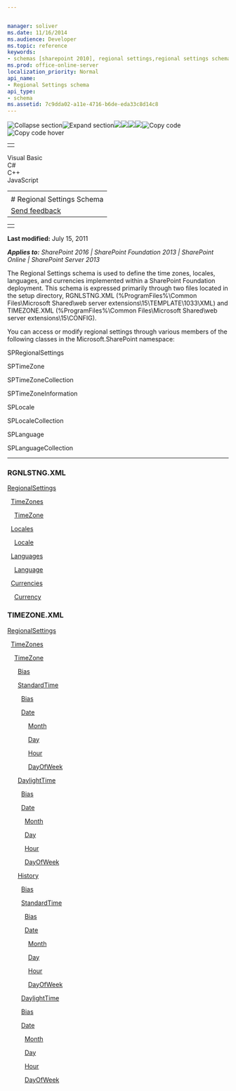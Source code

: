 ```yaml
---


manager: soliver
ms.date: 11/16/2014
ms.audience: Developer
ms.topic: reference
keywords:
- schemas [sharepoint 2010], regional settings,regional settings schema [SharePoint 2010]
ms.prod: office-online-server
localization_priority: Normal
api_name:
- Regional Settings schema
api_type:
- schema
ms.assetid: 7c9dda02-a11e-4716-b6de-eda33c8d14c8
---
```


![Collapse
section](../icons/collapse_all.gif "Collapse section")![Expand
section](../icons/expand_all.gif "Expand section")![](../icons/collapse_all.gif)![](../icons/expand_all.gif)![](../icons/dropdown.gif)![](../icons/dropdownHover.gif)![Copy
code](../icons/copycode.gif "Copy code")![Copy code
hover](../icons/copycodeHighlight.gif "Copy code hover")
<table>
<tbody>
<tr class="odd">
<td align="left"></td>
</tr>
</tbody>
</table>

Visual Basic  
C\#  
C++  
JavaScript  

<table>
<tbody>
<tr class="odd">
<td align="left"><span id="runningHeaderText"></span></td>
</tr>
<tr class="even">
<td align="left"># Regional Settings Schema</td>
</tr>
<tr class="odd">
<td align="left"><span id="headfeedbackarea" class="feedbackhead"><a href="javascript:SubmitFeedback(&#39;docthis@Microsoft.com&#39;,&#39;&#39;,&#39;&#39;,&#39;&#39;,&#39;1.0.18082.1225&#39;,&#39;%0\dThank%20you%20for%20your%20feedback.%20The%20developer%20writing%20teams%20use%20your%20feedback%20to%20improve%20documentation.%20While%20we%20are%20reviewing%20your%20feedback,%20we%20may%20send%20you%20e-mail%20to%20ask%20for%20clarification%20or%20feedback%20on%20a%20solution.%20We%20do%20not%20use%20your%20e-mail%20address%20for%20any%20other%20purpose%20and%20we%20delete%20it%20after%20we%20finish%20our%20review.%0\AFor%20further%20information%20about%20the%20privacy%20policies%20of%20Microsoft,%20please%20see%20http://privacy.microsoft.com/en-us/default.aspx.%0\A%0\d&#39;,&#39;Customer%20feedback&#39;);">Send feedback</a></span></td>
</tr>
</tbody>
</table>

<table>
<colgroup>
<col width="100%" />
</colgroup>
<tbody>
<tr class="odd">
<td align="left"></td>
</tr>
</tbody>
</table>

**Last modified:** July 15, 2011

***Applies to:** SharePoint 2016 | SharePoint Foundation 2013 |
SharePoint Online | SharePoint Server 2013*

The Regional Settings schema is used to define the time zones, locales,
languages, and currencies implemented within a SharePoint Foundation
deployment. This schema is expressed primarily through two files located
in the setup directory, RGNLSTNG.XML (%ProgramFiles%\\Common
Files\\Microsoft Shared\\web server extensions\\15\\TEMPLATE\\1033\\XML)
and TIMEZONE.XML (%ProgramFiles%\\Common Files\\Microsoft Shared\\web
server extensions\\15\\CONFIG).

You can access or modify regional settings through various members of
the following classes in the <span sdata="cer"
target="N:Microsoft.SharePoint"><span
class="nolink">Microsoft.SharePoint</span></span> namespace:

<span sdata="cer"
target="T:Microsoft.SharePoint.SPRegionalSettings"><span
class="nolink">SPRegionalSettings</span></span>

<span sdata="cer" target="T:Microsoft.SharePoint.SPTimeZone"><span
class="nolink">SPTimeZone</span></span>

<span sdata="cer"
target="T:Microsoft.SharePoint.SPTimeZoneCollection"><span
class="nolink">SPTimeZoneCollection</span></span>

<span sdata="cer"
target="T:Microsoft.SharePoint.SPTimeZoneInformation"><span
class="nolink">SPTimeZoneInformation</span></span>

<span sdata="cer" target="T:Microsoft.SharePoint.SPLocale"><span
class="nolink">SPLocale</span></span>

<span sdata="cer"
target="T:Microsoft.SharePoint.SPLocaleCollection"><span
class="nolink">SPLocaleCollection</span></span>

<span sdata="cer" target="T:Microsoft.SharePoint.SPLanguage"><span
class="nolink">SPLanguage</span></span>

<span sdata="cer"
target="T:Microsoft.SharePoint.SPLanguageCollection"><span
class="nolink">SPLanguageCollection</span></span>


---------------------------------------------------------------------------------------------------------------------------------------------------------------------------------------------------------------

### RGNLSTNG.XML

[RegionalSettings](regionalsettings-element-regional-settings.htm)

  [TimeZones](timezones-element-regional-settings.htm)

    [TimeZone](timezone-element-regional-settings.htm)

  [Locales](locales-element-regional-settings.htm)

    [Locale](locale-element-regional-settings.htm)

  [Languages](languages-element-regional-settings.htm)

    [Language](language-element-regional-settings.htm)

  [Currencies](currencies-element-regional-settings.htm)

    [Currency](currency-element-regional-settings.htm)

### TIMEZONE.XML

[RegionalSettings](regionalsettings-element-regional-settings.htm)

  [TimeZones](timezones-element-regional-settings.htm)

    [TimeZone](timezone-element-regional-settings.htm)

      [Bias](bias-element-regional-settings.htm)

      [StandardTime](standardtime-element-regional-settings.htm)

        [Bias](bias-element-regional-settings.htm)

        [Date](date-element-regional-settings.htm)

            [Month](month-element-regional-settings.htm)

            [Day](day-element-regional-settings.htm)

            [Hour](hour-element-regional-settings.htm)

            [DayOfWeek](dayofweek-element-regional-settings.htm)

      [DaylightTime](daylighttime-element-regional-settings.htm)

        [Bias](bias-element-regional-settings.htm)

        [Date](date-element-regional-settings.htm)

          [Month](month-element-regional-settings.htm)

          [Day](day-element-regional-settings.htm)

          [Hour](hour-element-regional-settings.htm)

          [DayOfWeek](dayofweek-element-regional-settings.htm)

      [History](history-element-regional-settings.htm)

        [Bias](bias-element-regional-settings.htm)

        [StandardTime](standardtime-element-regional-settings.htm)

          [Bias](bias-element-regional-settings.htm)

          [Date](date-element-regional-settings.htm)

            [Month](month-element-regional-settings.htm)

            [Day](day-element-regional-settings.htm)

            [Hour](hour-element-regional-settings.htm)

            [DayOfWeek](dayofweek-element-regional-settings.htm)

        [DaylightTime](daylighttime-element-regional-settings.htm)

        [Bias](bias-element-regional-settings.htm)

        [Date](date-element-regional-settings.htm)

          [Month](month-element-regional-settings.htm)

          [Day](day-element-regional-settings.htm)

          [Hour](hour-element-regional-settings.htm)

          [DayOfWeek](dayofweek-element-regional-settings.htm)








